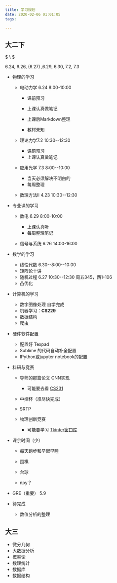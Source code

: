 ```yaml
---
title: 学习规划
date: 2020-02-06 01:01:05
tags:

---
```


## 大二下

$ \\ $ <!--more-->

6.24, 6.26, (6.27) ,6.29, 6.30, 7.2, 7.3

- 物理的学习

  - 电动力学 6.24 8:00-10:00

    - 课前预习

    - 上课认真做笔记
    - 上课后Markdown整理
    - 教材未知

    

  - 理论力学7.2 10:30--12:30

    - 课前预习
    - 上课认真做笔记

      

  - 应用光学 7.3 8:00--10:00

    - 当天必须解决不明白的
    - 每周整理

    

  - 数理方法II 4.23 10:30--12:30

  

- 专业课的学习

  - 数电 6.29 8:00-10:00

    - 上课认真听
    - 每周整理笔记

    

  - 信号与系统 6.26 14:00-16:00

  

- 数学的学习

  - 线性代数 6.30--8:00--10:00
  - 矩阵论十讲
  - 随机过程 6.27 10:30--12:30 周五345，西1-106
  - 凸优化

  

- 计算机的学习

  - 数字图像处理 自学完成
  - 机器学习：**CS229**
  - 数据结构
  - 爬虫

  

- 硬件软件配置

  - 配置好 Texpad
  - Sublime 的代码自动补全配置
  - IPython或jupyter notebook的配置

  

- 科研与竞赛

  - 导师的那篇论文 CNN实现
    - 可能要去看 [CS231](http://cs231n.stanford.edu/syllabus.html)
  - 中控杯（须尽快完成）

  - SRTP
  - 物理创新竞赛
    - 可能要学习 [Tkinter窗口库](https://morvanzhou.github.io/tutorials/python-basic/tkinter/)

- 课余时间（少）

  - 每天跑步和早起早睡

  - 围棋
  - 台球
  - npy？

- GRE（重要） 5.9

- 待完成

  - 数值分析的整理





## 大三

- 微分几何
- 大数据分析
- 概率论
- 数理统计
- 数据库
- 数据结构

